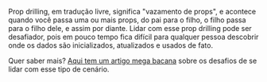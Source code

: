 Prop drilling, em tradução livre, significa "vazamento de props", e acontece quando você passa uma ou mais props, do pai para o filho, o filho passa para o filho dele, e assim por diante. Lidar com esse prop drilling pode ser desafiador, pois em pouco tempo fica difícil para qualquer pessoa descobrir onde os dados são inicializados, atualizados e usados de fato.

Quer saber mais? [Aqui tem um artigo mega bacana](https://www.alura.com.br/artigos/prop-drilling-no-react-js) sobre os desafios de se lidar com esse tipo de cenário.